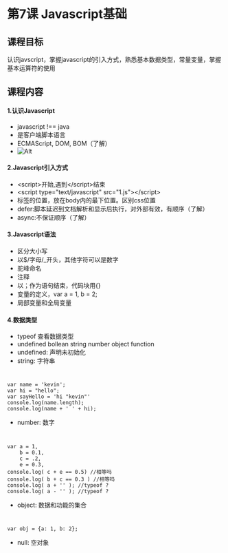 # 第7课 Javascript基础

## 课程目标
认识javscript，掌握javascript的引入方式，熟悉基本数据类型，常量变量，掌握基本运算符的使用

## 课程内容

#### 1.认识Javascript
- javascript !== java
- 是客户端脚本语言
- ECMAScript, DOM, BOM（了解） 
- ![Alt ](http://g.hiphotos.baidu.com/baike/h%3D120/sign=74dff509728da977512f82298051f872/730e0cf3d7ca7bcb3409f115bf096b63f624a89d.jpg)

#### 2.Javascript引入方式
- \<script>开始,遇到\</script>结束
- \<script type="text/javascript" src="1.js">\</script>
- 标签的位置，放在body内的最下位置。区别css位置
- defer:脚本延迟到文档解析和显示后执行，对外部有效，有顺序（了解）
- async:不保证顺序（了解）

#### 3.Javascript语法
- 区分大小写
- 以$/字母/_开头，其他字符可以是数字
- 驼峰命名
- 注释
- 以；作为语句结束，代码块用{}
- 变量的定义，var a = 1, b = 2;
- 局部变量和全局变量

#### 4.数据类型
- typeof 查看数据类型
- undefined bollean string number object function
- undefined: 声明未初始化
- string: 字符串

# 
    var name = 'kevin';
    var hi = "hello";
    var sayHello = 'hi "kevin"'
    console.log(name.length);
    console.log(name + ' ' + hi);
    
- number: 数字

#
    var a = 1,
        b = 0.1,
        c = .2,
        e = 0.3,
    console.log( c + e == 0.5) //相等吗
    console.log( b + c == 0.3 ) //相等吗
    console.log( a + '' ); //typeof ?
    console.log( a - '' ); //typeof ?
    
- object: 数据和功能的集合

#
    var obj = {a: 1, b: 2};
    
- null: 空对象 
